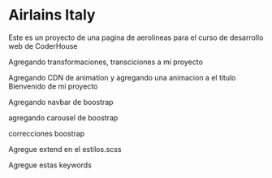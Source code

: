 <h1>Airlains Italy </h1>

<p>Este es un proyecto de una pagina de aerolineas para el curso de desarrollo web de CoderHouse</p>

<p>Agregando transformaciones, transciciones a mi proyecto</p>

<p>Agregando CDN de animation y agregando una animacion a el titulo Bienvenido de mi proyecto</p>

<p>Agregando navbar de boostrap</p>
<p>agregando carousel de boostrap</p>
<p>correcciones boostrap</p>


<p>Agregue extend en el estilos.scss</p>
<p>Agregue estas keywords</p>



